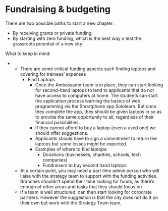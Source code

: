 # Fundraising & budgeting

There are two possible paths to start a new chapter:

* By receiving grants or private funding;
* By starting with zero funding, which is the best way o test the grassroots potential of a new city

What to keep in mind:

* * There are some critical funding aspects such finding laptops and covering for trainees’ expenses 
    * Find Laptops
      * Once the Ambassador team is in place, they can start looking for second-hand laptops to lend to applicants that do not have access to computers at home. The students can start the application process learning the basics of web programming via the Smartphone app Sololearn. But once they complete the app, they should be given laptops in so as to provide the same opportunity to all, regardless of their financial possibilities.
      * If they cannot afford to buy a laptop \(even a used one\) we should offer suggestions.
      * Applicants should have to sign a commitment to return the laptops but some losses might be expected. 
      * Examples of where to find laptops:
        * Donations \(businesses, charities, schools, tech companies\)
        * Fundraisers to buy second hand laptops
  * At a certain point, you may need a part time admin person who will liaise with the strategy team to support with the funding activities. Branches shouldn’t spend their time looking for funds, as there’s enough of other areas and tasks that they should focus on
  * If a team is well structured, can then start looking for corporate partners. However the suggestion is that the city does not do it on their own but work with the Strategy Team team,

